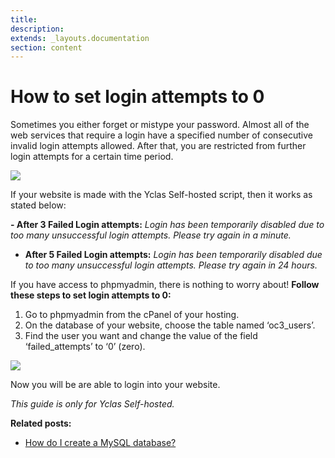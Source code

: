 ```yaml
---
title:
description:
extends: _layouts.documentation
section: content
---
```



# How to set login attempts to 0


Sometimes you either forget or mistype your password. Almost all of the web services that require a login have a specified number of consecutive invalid login attempts allowed. After that, you are restricted from further login attempts for a certain time period.

![](/assets/images/error.png)


If your website is made with the Yclas Self-hosted script, then it works as stated below:

**- After 3 Failed Login attempts:**  _Login has been temporarily disabled due to too many unsuccessful login attempts. Please try again in a minute._
    
- **After 5 Failed Login attempts:**  _Login has been temporarily disabled due to too many unsuccessful login attempts. Please try again in 24 hours._
    

If you have access to phpmyadmin, there is nothing to worry about!  **Follow these steps to set login attempts to 0:**

1.  Go to phpmyadmin from the cPanel of your hosting.
2.  On the database of your website, choose the table named ‘oc3_users’.
3.  Find the user you want and change the value of the field ‘failed_attempts’ to ‘0’ (zero).

![](/assets/images/loginattempts.png)

Now you will be are able to login into your website.

*This guide is only for Yclas Self-hosted.*
  
**Related posts:**

- [How do I create a MySQL database?](/docs/useful-artciles-how-to-use-mysqli)
